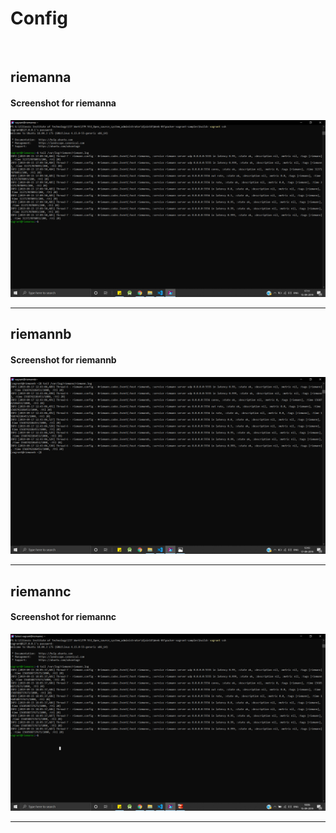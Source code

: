 # Config
&nbsp;&nbsp;
## riemanna

#### Screenshot for riemanna

![riemannb](screenshots/riemanna.PNG "tail /var/log/riemann/riemann.log")
___

## riemannb

#### Screenshot for riemannb

![riemannb](screenshots/riemannb.PNG "tail /var/log/riemann/riemann.log")
___
## riemannc

#### Screenshot for riemannc

![riemannc](screenshots/riemannc.PNG "tail /var/log/riemann/riemann.log")
___